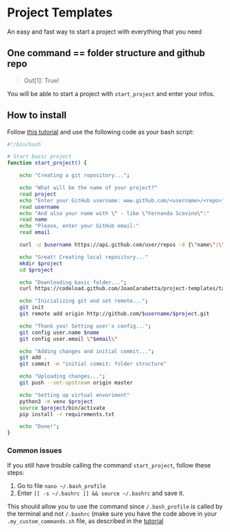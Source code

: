 # Project Templates

An easy and fast way to start a project with everything that you need

## One command == folder structure and github repo 
> Out[1]: True!

You will be able to start a project with `start_project` and enter your infos.

## How to install

Follow [this tutorial](https://medium.com/devnetwork/how-to-create-your-own-custom-terminal-commands-c5008782a78e) and use the following code as your bash script:

```bash
#!/bin/bash

# Start basic project
function start_project() {

    echo "Creating a git ropository...";

    echo "What will be the name of your project?"
    read project
    echo "Enter your GitHub username: www.github.com/<username>/<repo>"
    read username
    echo "And also your name with \" - like \"Fernanda Scovino\":"
    read name
    echo "Please, enter your GitHub email:"
    read email

    curl -u $username https://api.github.com/user/repos -d {\"name\":\"$project\"}

    echo "Great! Creating local repository..."
    mkdir $project
    cd $project

    echo "Downloading basic folder...";
    curl https://codeload.github.com/JoaoCarabetta/project-templates/tar.gz/master | tar -xz --strip=2 project-templates-master/basic

    echo "Inicializing git and set remote...";
    git init
    git remote add origin http://github.com/$username/$project.git

    echo "Thank you! Setting user's config...";
    git config user.name $name
    git config user.email \"$email\"

    echo "Adding changes and initial commit...";
    git add .
    git commit -m "initial commit: folder structure"

    echo "Uploading changes...";
    git push --set-upstream origin master

    echo "Setting up virtual envoriment"
    python3 -m venv $project
    source $project/bin/activate
    pip install -r requirements.txt

    echo "Done!";
}
```

### Common issues

If you still have trouble calling the command `start_project`, follow these steps:
1. Go to file `nano ~/.bash_profile`
2. Enter `[[ -s ~/.bashrc ]] && source ~/.bashrc` and save it. 

This should allow you to use the command since `/.bash_profile` is called by the terminal and not `/.bashrc` (make sure you have the code above in your `.my_custom_commands.sh` file, as described in the [tutorial](https://medium.com/devnetwork/how-to-create-your-own-custom-terminal-commands-c5008782a78e)
